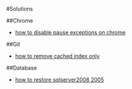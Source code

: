 #Solutions

##Chrome
- [how to disable pause exceptions on chrome](how_to_disable_pause_exceptions_on_chrome.md)
	
##Git
-	[how to remove cached index only](how_to_remove_cached_index_only.md)

##Database

-	[how to restore sqlserver2008 2005](how_to_restore_sqlserver2008_2005.md)
